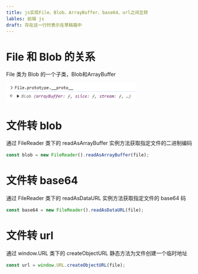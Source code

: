 ```yaml
---
title: js实现File、Blob、ArrayBuffer、base64、url之间互转
lables: 前端 js
draft: 存在这一行时表示在草稿箱中
---
```


# File 和 Blob 的关系

File 类为 Blob 的一个子类，Blob和ArrayBuffer

![Alt text](assets/base64ToBoldToFileToUrl/image.png)

# 文件转 blob

通过 FileReader 类下的 readAsArrayBuffer 实例方法获取指定文件的二进制编码

```js
const blob = new FileReader().readAsArrayBuffer(file);
```

# 文件转 base64

通过 FileReader 类下的 readAsDataURL 实例方法获取指定文件的 base64 码

```js
const base64 = new FileReader().readAsDataURL(file);
```

# 文件转 url

通过 window.URL 类下的 createObjectURL 静态方法为文件创建一个临时地址

```js
const url = window.URL.createObjectURL(file);
```
